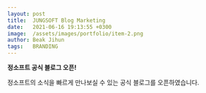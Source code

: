 ```yaml
---
layout: post
title:  JUNGSOFT Blog Marketing
date:   2021-06-16 19:13:55 +0300
image:  /assets/images/portfolio/item-2.png
author: Beak Jihun
tags:   BRANDING
---
```


**정소프트 공식 블로그 오픈!**

정소프트의 소식을 빠르게 만나보실 수 있는 공식 블로그를 오픈하였습니다.
